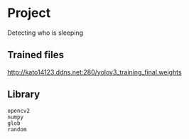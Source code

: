 # Project

Detecting who is sleeping

## Trained files

http://kato14123.ddns.net:280/yolov3_training_final.weights

## Library
```
opencv2
numpy
glob
random
```
